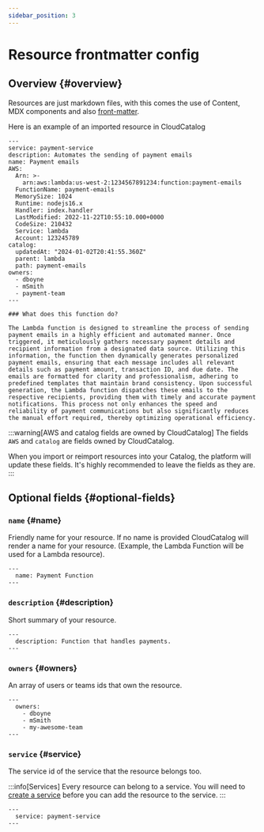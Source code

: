 ```yaml
---
sidebar_position: 3
---
```


# Resource frontmatter config

## Overview {#overview}

Resources are just markdown files, with this comes the use of Content, MDX components and also [front-matter](https://jekyllrb.com/docs/front-matter/).

Here is an example of an imported resource in CloudCatalog

```mdx"
---
service: payment-service
description: Automates the sending of payment emails
name: Payment emails
AWS:
  Arn: >-
    arn:aws:lambda:us-west-2:1234567891234:function:payment-emails
  FunctionName: payment-emails
  MemorySize: 1024
  Runtime: nodejs16.x
  Handler: index.handler
  LastModified: 2022-11-22T10:55:10.000+0000
  CodeSize: 210432
  Service: lambda
  Account: 123245789
catalog:
  updatedAt: "2024-01-02T20:41:55.360Z"
  parent: lambda
  path: payment-emails
owners:
  - dboyne
  - mSmith
  - payment-team
---

### What does this function do?

The Lambda function is designed to streamline the process of sending payment emails in a highly efficient and automated manner. Once triggered, it meticulously gathers necessary payment details and recipient information from a designated data source. Utilizing this information, the function then dynamically generates personalized payment emails, ensuring that each message includes all relevant details such as payment amount, transaction ID, and due date. The emails are formatted for clarity and professionalism, adhering to predefined templates that maintain brand consistency. Upon successful generation, the Lambda function dispatches these emails to the respective recipients, providing them with timely and accurate payment notifications. This process not only enhances the speed and reliability of payment communications but also significantly reduces the manual effort required, thereby optimizing operational efficiency.
```

:::warning[AWS and catalog fields are owned by CloudCatalog]
The fields `AWS` and `catalog` are fields owned by CloudCatalog. 

When you import or reimport resources into your Catalog, the platform will update these fields. It's highly recommended to leave the fields as they are.
:::

## Optional fields {#optional-fields}

### `name` {#name}

Friendly name for your resource. If no name is provided CloudCatalog will render a name for your resource. (Example, the Lambda Function will be used for a Lambda resource).

```mdx title="Example"
---
  name: Payment Function
---
```

### `description` {#description}

Short summary of your resource.

```mdx title="Example"
---
  description: Function that handles payments.
---
```

### `owners` {#owners}

An array of users or teams ids that own the resource.

```mdx title="Example"
---
  owners:
    - dboyne
    - mSmith
    - my-awesome-team
---
```

### `service` {#service}

The service id of the service that the resource belongs too.

:::info[Services]
 Every resource can belong to a service. You will need to [create a service](/docs/overview/guides/services/adding-services) before you can add the resource to the service.
:::

```mdx title="Example"
---
  service: payment-service
---
```
